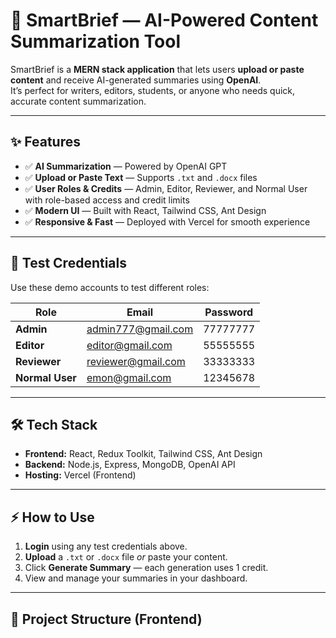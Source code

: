 # 🚀 SmartBrief — AI-Powered Content Summarization Tool

SmartBrief is a **MERN stack application** that lets users **upload or paste content** and receive AI-generated summaries using **OpenAI**.  
It’s perfect for writers, editors, students, or anyone who needs quick, accurate content summarization.

---

## ✨ Features

- ✅ **AI Summarization** — Powered by OpenAI GPT
- ✅ **Upload or Paste Text** — Supports `.txt` and `.docx` files
- ✅ **User Roles & Credits** — Admin, Editor, Reviewer, and Normal User with role-based access and credit limits
- ✅ **Modern UI** — Built with React, Tailwind CSS, Ant Design
- ✅ **Responsive & Fast** — Deployed with Vercel for smooth experience

---

## 🔑 Test Credentials

Use these demo accounts to test different roles:

| Role           | Email                  | Password  |
|----------------|------------------------|-----------|
| **Admin**      | admin777@gmail.com     | 77777777  |
| **Editor**     | editor@gmail.com       | 55555555  |
| **Reviewer**   | reviewer@gmail.com     | 33333333  |
| **Normal User**| emon@gmail.com         | 12345678  |

---

## 🛠️ Tech Stack

- **Frontend:** React, Redux Toolkit, Tailwind CSS, Ant Design
- **Backend:** Node.js, Express, MongoDB, OpenAI API
- **Hosting:** Vercel (Frontend)

---

## ⚡ How to Use

1. **Login** using any test credentials above.
2. **Upload** a `.txt` or `.docx` file *or* paste your content.
3. Click **Generate Summary** — each generation uses 1 credit.
4. View and manage your summaries in your dashboard.

---

## 📂 Project Structure (Frontend)

